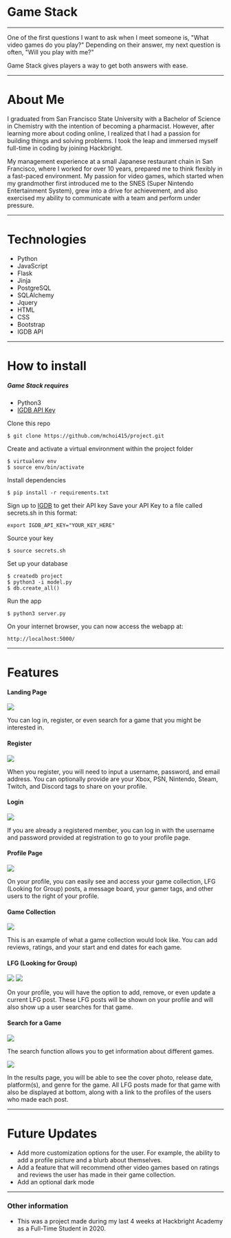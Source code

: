 # Game Stack
____
One of the first questions I want to ask when I meet someone is, "What video games do you play?" Depending on their answer, my next question is often, "Will you play with me?" 

Game Stack gives players a way to get both answers with ease.
 _____
 # About Me
 I graduated from San Francisco State University with a Bachelor of Science in Chemistry with the intention of becoming a pharmacist. However, after learning more about coding online, I realized that I had a passion for building things and solving  problems. I took the leap and immersed myself full-time in coding by joining Hackbright.
 
 My management experience at a small Japanese restaurant chain in San Francisco, where I worked for over 10 years, prepared me to think flexibly in a fast-paced environment. My passion for video games, which started when my grandmother first introduced me to the SNES (Super Nintendo Entertainment System), grew into a drive for achievement, and also exercised my ability to communicate with a team and perform under pressure.
 ____
 # Technologies
 
  - Python
  - JavaScript
  - Flask
  - Jinja
  - PostgreSQL
  - SQLAlchemy
  - Jquery
  - HTML
  - CSS
  - Bootstrap
  - IGDB API
 
_____

# How to install

##### Game Stack requires
 * Python3
 * [IGDB API Key](https://www.igdb.com/api)
 
Clone this repo
```
$ git clone https://github.com/mchoi415/project.git
```

Create and activate a virtual environment within the project folder
```
$ virtualenv env
$ source env/bin/activate
```

Install dependencies
```
$ pip install -r requirements.txt
```
Sign up to [IGDB](https://www.igdb.com/api) to get their API key
Save your API Key to a file called secrets.sh in this format:
```
export IGDB_API_KEY="YOUR_KEY_HERE"
```
Source your key
```
$ source secrets.sh
```
Set up your database
```
$ createdb project
$ python3 -i model.py
$ db.create_all()
```
Run the app
```
$ python3 server.py
```

On your internet browser, you can now access the webapp at:
```
http://localhost:5000/
```
_________
# Features
#### Landing Page
<img src="/static/images/landing-page.jpg">




You can log in, register, or even search for a game that you might be interested in.

#### Register
<img src="/static/images/register.jpg">



When you register, you will need to input a username, password, and email address. You can optionally provide are your Xbox, PSN, Nintendo, Steam, Twitch, and Discord tags to share on your profile. 

#### Login


<img src="/static/images/login.jpg">

If you are already a registered member, you can log in with the username and password provided at registration to go to your profile page.

#### Profile Page


<img src="/static/images/user-profile.jpg">

On your profile, you can easily see and access your game collection, LFG (Looking for Group) posts, a message board, your gamer tags, and other users to the right of your profile.

#### Game Collection


<img src="/static/images/game-collection.jpg">

This is an example of what a game collection would look like. You can add reviews, ratings, and your start and end dates for each game.

#### LFG (Looking for Group)


<img src="/static/images/lfg-posts.jpg">
<img src="/static/images/lfg-options.jpg">

On your profile, you will have the option to add, remove, or even update a current LFG post. These LFG posts will be shown on your profile and will also show up a user searches for that game.

#### Search for a Game


<img src="/static/images/search-game.jpg">

The search function allows you to get information about different games.

<img src="/static/images/search-results.jpg">

In the results page, you will be able to see the cover photo, release date, platform(s), and genre for the game. All LFG posts made for that game with also be displayed at bottom, along with a link to the profiles of the users who made each post.
_____
# Future Updates

  - Add more customization options for the user. For example, the ability to add a profile picture and a blurb about themselves.
  - Add a feature that will recommend other video games based on ratings and reviews the user has made in their game collection.
  - Add an optional dark mode
 ______

### Other information

  - This was a project made during my last 4 weeks at Hackbright Academy as a Full-Time Student in 2020.
 
 
 
 


